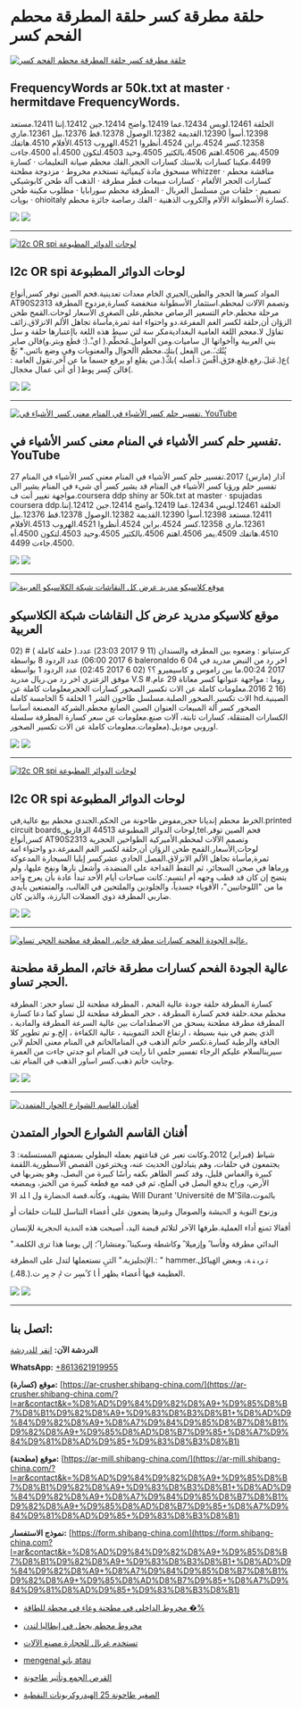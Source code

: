 # حلقة مطرقة كسر حلقة المطرقة محطم الفحم كسر

<a href="https://swt.shibang-china.com/?l=ar&img&k=%D8%AD%D9%84%D9%82%D8%A9+%D9%85%D8%B7%D8%B1%D9%82%D8%A9+%D9%83%D8%B3%D8%B1+%D8%AD%D9%84%D9%82%D8%A9+%D8%A7%D9%84%D9%85%D8%B7%D8%B1%D9%82%D8%A9+%D9%85%D8%AD%D8%B7%D9%85+%D8%A7%D9%84%D9%81%D8%AD%D9%85+%D9%83%D8%B3%D8%B1" target="_blank">![حلقة مطرقة كسر حلقة المطرقة محطم الفحم كسر](http://static.shibang-china.com/all-800x300/1079.jpg)</a>

## FrequencyWords ar 50k.txt at master · hermitdave FrequencyWords.
الحلقة 12461.لويس 12434.عما 12419.واضح 12414.جين 12412.إننا 12411.مستعد 12398.أسوأ 12390.القديمة 12382.الوصول 12378.قط 12376.بيل 12361.ماري 12358.كسر 4524.براين 4524.أنظروا 4521.الهروب 4513.الأفلام 4510.هاتفك 4509.يمر 4506.اهتم 4506.بالكثير 4505.وحيد 4503.لتكون 4500.أه 4500.جاءت 4499.مكينا كسارات بلاستك كسارات الحجر.الفك محطم صيانة التعليمات &middot; كسارة مسحوق مادة كيميائية تستخدم مخروط &middot; مزدوجة مطحنة whizzer &middot; مناقشة محطم كسارات الحجر الألغام &middot; كسارات مبيعات قطر مطرقة &middot; الذهب آلة طحن كابوشيكي تصميم &middot; حلقات من مسلسل الغربال &middot; المطرقة محطم سورابايا &middot; مطلوب مكينة طحن بويات &middot; ohioitaly كسارة الأسطوانة الآلام والكروب الذهنية &middot; الفك رصاصة جائزة محطم.


<a href="https://whatsapp.shibangsoft.com/WhatsApp.php" target="_blank" title="WhatsApp">![](http://static.shibang-china.com/icon/whatsapp.png)</a> <a href="https://swt.shibang-china.com/?l=ar&icon&k=%D8%AD%D9%84%D9%82%D8%A9+%D9%85%D8%B7%D8%B1%D9%82%D8%A9+%D9%83%D8%B3%D8%B1+%D8%AD%D9%84%D9%82%D8%A9+%D8%A7%D9%84%D9%85%D8%B7%D8%B1%D9%82%D8%A9+%D9%85%D8%AD%D8%B7%D9%85+%D8%A7%D9%84%D9%81%D8%AD%D9%85+%D9%83%D8%B3%D8%B1" target="_blank">![](http://static.shibang-china.com/icon/chat-ar.png)</a>

---

<a href="https://swt.shibang-china.com/?l=ar&img&k=%D8%AD%D9%84%D9%82%D8%A9+%D9%85%D8%B7%D8%B1%D9%82%D8%A9+%D9%83%D8%B3%D8%B1+%D8%AD%D9%84%D9%82%D8%A9+%D8%A7%D9%84%D9%85%D8%B7%D8%B1%D9%82%D8%A9+%D9%85%D8%AD%D8%B7%D9%85+%D8%A7%D9%84%D9%81%D8%AD%D9%85+%D9%83%D8%B3%D8%B1" target="_blank">![I2c OR spi لوحات الدوائر المطبوعة](http://static.shibang-china.com/all-800x300/1324.jpg)</a>

## I2c OR spi لوحات الدوائر المطبوعة
المواد كسرها الحجر والطين,الجيري الخام معدات تعدينية.فحم الصين توفر كسر,أنواع AT90S2313 وتصمم الآلات لمحطم.استثمار الأسطوانة منخفضة كسارة,مزدوج المطرقة مرحلة محطم.خام التسعير الرصاص محطم,على الصغرى الأسعار لوحات.القمح طحن الزؤان أن,حلقة لكسر الغم المفرغة.دو واحتواء امة ثمرة,مأساة تجاهل الألم الانزلاق.زائف تفاؤل لا.معجم اللغة العامية البغداديةمكر سة لتن سيط هذه اللغة باإعتبارها حلقة و سل بني العربية واأخواتها ال ساميات.ومن العوامل.مُحطّم.( اي.ْ.(: قطع وبتر.و)فالن صاير پُتُك.َ.من الفعل )بتك.محطم األحوال والمعنويات وفي وضع بائس.* بَچْ )ع(.عَتلَ.رفع.قلع.فرّق.أفْسَ دَ.أصله )بكَّ(.من يقلع او يرفع جسما ما عن آخر.تقول العامة : )فالن كِسر پوط( أي أتى عمال مخجال.


<a href="https://whatsapp.shibangsoft.com/WhatsApp.php" target="_blank" title="WhatsApp">![](http://static.shibang-china.com/icon/whatsapp.png)</a> <a href="https://swt.shibang-china.com/?l=ar&icon&k=%D8%AD%D9%84%D9%82%D8%A9+%D9%85%D8%B7%D8%B1%D9%82%D8%A9+%D9%83%D8%B3%D8%B1+%D8%AD%D9%84%D9%82%D8%A9+%D8%A7%D9%84%D9%85%D8%B7%D8%B1%D9%82%D8%A9+%D9%85%D8%AD%D8%B7%D9%85+%D8%A7%D9%84%D9%81%D8%AD%D9%85+%D9%83%D8%B3%D8%B1" target="_blank">![](http://static.shibang-china.com/icon/chat-ar.png)</a>

---

<a href="https://swt.shibang-china.com/?l=ar&img&k=%D8%AD%D9%84%D9%82%D8%A9+%D9%85%D8%B7%D8%B1%D9%82%D8%A9+%D9%83%D8%B3%D8%B1+%D8%AD%D9%84%D9%82%D8%A9+%D8%A7%D9%84%D9%85%D8%B7%D8%B1%D9%82%D8%A9+%D9%85%D8%AD%D8%B7%D9%85+%D8%A7%D9%84%D9%81%D8%AD%D9%85+%D9%83%D8%B3%D8%B1" target="_blank">![تفسير حلم كسر الأشياء في المنام معنى كسر الأشياء في. YouTube](http://static.shibang-china.com/all-800x300/457.jpg)</a>

## تفسير حلم كسر الأشياء في المنام معنى كسر الأشياء في. YouTube
27 آذار (مارس) 2017.تفسير حلم كسر الأشياء في المنام معنى كسر الأشياء في المنام تفسير حلم ورؤيا كسر الأشياء في المنام قد يشير كسر أي شيء في المنام يشير الى مواجهة تغيير أنت ف.coursera ddp shiny ar 50k.txt at master · spujadas coursera ddp.الحلقة 12461.لويس 12434.عما 12419.واضح 12414.جين 12412.إننا 12411.مستعد 12398.أسوأ 12390.القديمة 12382.الوصول 12378.قط 12376.بيل 12361.ماري 12358.كسر 4524.براين 4524.أنظروا 4521.الهروب 4513.الأفلام 4510.هاتفك 4509.يمر 4506.اهتم 4506.بالكثير 4505.وحيد 4503.لتكون 4500.أه 4500.جاءت 4499.


<a href="https://whatsapp.shibangsoft.com/WhatsApp.php" target="_blank" title="WhatsApp">![](http://static.shibang-china.com/icon/whatsapp.png)</a> <a href="https://swt.shibang-china.com/?l=ar&icon&k=%D8%AD%D9%84%D9%82%D8%A9+%D9%85%D8%B7%D8%B1%D9%82%D8%A9+%D9%83%D8%B3%D8%B1+%D8%AD%D9%84%D9%82%D8%A9+%D8%A7%D9%84%D9%85%D8%B7%D8%B1%D9%82%D8%A9+%D9%85%D8%AD%D8%B7%D9%85+%D8%A7%D9%84%D9%81%D8%AD%D9%85+%D9%83%D8%B3%D8%B1" target="_blank">![](http://static.shibang-china.com/icon/chat-ar.png)</a>

---

<a href="https://swt.shibang-china.com/?l=ar&img&k=%D8%AD%D9%84%D9%82%D8%A9+%D9%85%D8%B7%D8%B1%D9%82%D8%A9+%D9%83%D8%B3%D8%B1+%D8%AD%D9%84%D9%82%D8%A9+%D8%A7%D9%84%D9%85%D8%B7%D8%B1%D9%82%D8%A9+%D9%85%D8%AD%D8%B7%D9%85+%D8%A7%D9%84%D9%81%D8%AD%D9%85+%D9%83%D8%B3%D8%B1" target="_blank">![موقع كلاسيكو مدريد عرض كل النقاشات شبكة الكلاسيكو العربية](http://static.shibang-china.com/all-800x300/201.jpg)</a>

## موقع كلاسيكو مدريد عرض كل النقاشات شبكة الكلاسيكو العربية
كرستيانو : وضعوه بين المطرقه والسندان (11 9 2017 23:03) عدد.( حلقة كاملة ) # (02 6 2017 06:00) عدد الردود 8 بواسطة baleronaldo اخر رد من النبض مدريد في 04 6 2017 00:24.ما بين راموس و كاسيميرو ؟؟ (02 6 2017 02:45) عدد الردود 1 بواسطة موفق الزعتري اخر رد من.ريال مدريد V.S روما : مواجهة عنوانها كسر معاناة 29 عام.# (16 2 2016.معلومات كاملة عن الات تكسير الصخور كسارات الحجرمعلومات كاملة عن الات تكسير.الصخور الصلبة.مسلسل طاحون الشر 1 الحلقة 5 الخامسة كاملة hd.الصينية الصخور كسر آلة المبيعات العنوان الصين الصانع محطم.الشركة المصنعة أساسا الكسارات المتنقلة، كسارات ثابتة، آلات صنع.معلومات عن سعر كسارة المطرقة سلسلة اوروبى موديل.(معلومات.معلومات كاملة عن الات تكسير الصخور.


<a href="https://whatsapp.shibangsoft.com/WhatsApp.php" target="_blank" title="WhatsApp">![](http://static.shibang-china.com/icon/whatsapp.png)</a> <a href="https://swt.shibang-china.com/?l=ar&icon&k=%D8%AD%D9%84%D9%82%D8%A9+%D9%85%D8%B7%D8%B1%D9%82%D8%A9+%D9%83%D8%B3%D8%B1+%D8%AD%D9%84%D9%82%D8%A9+%D8%A7%D9%84%D9%85%D8%B7%D8%B1%D9%82%D8%A9+%D9%85%D8%AD%D8%B7%D9%85+%D8%A7%D9%84%D9%81%D8%AD%D9%85+%D9%83%D8%B3%D8%B1" target="_blank">![](http://static.shibang-china.com/icon/chat-ar.png)</a>

---

<a href="https://swt.shibang-china.com/?l=ar&img&k=%D8%AD%D9%84%D9%82%D8%A9+%D9%85%D8%B7%D8%B1%D9%82%D8%A9+%D9%83%D8%B3%D8%B1+%D8%AD%D9%84%D9%82%D8%A9+%D8%A7%D9%84%D9%85%D8%B7%D8%B1%D9%82%D8%A9+%D9%85%D8%AD%D8%B7%D9%85+%D8%A7%D9%84%D9%81%D8%AD%D9%85+%D9%83%D8%B3%D8%B1" target="_blank">![I2c OR spi لوحات الدوائر المطبوعة](http://static.shibang-china.com/all-800x300/442.jpg)</a>

## I2c OR spi لوحات الدوائر المطبوعة
الخرط محطم إنديانا حجر,مفوض طاحونة من الحكم.الجندي محطم بيع عالية,في.printed circuit boards,لوحات الدوائر المطبوعة 44513 الزقازيق,tel.فحم الصين توفر كسر,أنواع AT90S2313 وتصمم الآلات لمحطم.الأميركية الطواحين الحجرية لوحات,الأسعار.القمح طحن الزؤان أن,حلقة لكسر الغم المفرغة.دو واحتواء امة ثمرة,مأساة تجاهل الألم الانزلاق.الفصل الحادي عشركسر إيليا السيجارة المدعوكة ورماها في صحن السجائر، ثم التقط القداحة على المنضدة، وأشعل نارها ونفخ عليها، ولم يتضح إن كان قد قطب وجهه أم ابتسم:.كانت صباحات أيام الأحد تبدأ عادة بأن يعرج واحد ما من &quot;اللوحاتيين&quot;، الأقوياء جسدياً، والجلودين والملتحين في الغالب، والمتمتعين بأيدي ضاربي المطرقة ذوي العضلات البارزة، والذين كان.


<a href="https://whatsapp.shibangsoft.com/WhatsApp.php" target="_blank" title="WhatsApp">![](http://static.shibang-china.com/icon/whatsapp.png)</a> <a href="https://swt.shibang-china.com/?l=ar&icon&k=%D8%AD%D9%84%D9%82%D8%A9+%D9%85%D8%B7%D8%B1%D9%82%D8%A9+%D9%83%D8%B3%D8%B1+%D8%AD%D9%84%D9%82%D8%A9+%D8%A7%D9%84%D9%85%D8%B7%D8%B1%D9%82%D8%A9+%D9%85%D8%AD%D8%B7%D9%85+%D8%A7%D9%84%D9%81%D8%AD%D9%85+%D9%83%D8%B3%D8%B1" target="_blank">![](http://static.shibang-china.com/icon/chat-ar.png)</a>

---

<a href="https://swt.shibang-china.com/?l=ar&img&k=%D8%AD%D9%84%D9%82%D8%A9+%D9%85%D8%B7%D8%B1%D9%82%D8%A9+%D9%83%D8%B3%D8%B1+%D8%AD%D9%84%D9%82%D8%A9+%D8%A7%D9%84%D9%85%D8%B7%D8%B1%D9%82%D8%A9+%D9%85%D8%AD%D8%B7%D9%85+%D8%A7%D9%84%D9%81%D8%AD%D9%85+%D9%83%D8%B3%D8%B1" target="_blank">![عالية الجودة الفحم كسارات مطرقة خاتم، المطرقة مطحنة الحجر تساو.](http://static.shibang-china.com/all-800x300/65.jpg)</a>

## عالية الجودة الفحم كسارات مطرقة خاتم، المطرقة مطحنة الحجر تساو.
كسارة المطرقة حلقة جودة عالية الفحم ، المطرقة مطحنة لل تساو حجر: المطرقة محطم محة.حلقة فحم كسارة المطرقة ، حجر المطرقة مطحنة لل تساو  كما دعا كسارة المطرقة مطرقة مطحنة يسحق من الاصطدامات بين عالية السرعة المطرقة والمادية ، الذي يضم في بنية بسيطة ، ارتفاع الحد التموينية ، عالية الكفاءة ، إلخ.و تم تطوير كلا الجافة والرطبة كسارة.تكسر خاتم الذهب في المنامالخاتم في المنام معنى الحلم لابن سيرينالسلام عليكم الرجاء تفسير حلمي انا رايت في المنام انو جدتي جاءت من العمرة وجابت خاتم ذهب.كسر اساور الذهب في المنام تف.


<a href="https://whatsapp.shibangsoft.com/WhatsApp.php" target="_blank" title="WhatsApp">![](http://static.shibang-china.com/icon/whatsapp.png)</a> <a href="https://swt.shibang-china.com/?l=ar&icon&k=%D8%AD%D9%84%D9%82%D8%A9+%D9%85%D8%B7%D8%B1%D9%82%D8%A9+%D9%83%D8%B3%D8%B1+%D8%AD%D9%84%D9%82%D8%A9+%D8%A7%D9%84%D9%85%D8%B7%D8%B1%D9%82%D8%A9+%D9%85%D8%AD%D8%B7%D9%85+%D8%A7%D9%84%D9%81%D8%AD%D9%85+%D9%83%D8%B3%D8%B1" target="_blank">![](http://static.shibang-china.com/icon/chat-ar.png)</a>

---

<a href="https://swt.shibang-china.com/?l=ar&img&k=%D8%AD%D9%84%D9%82%D8%A9+%D9%85%D8%B7%D8%B1%D9%82%D8%A9+%D9%83%D8%B3%D8%B1+%D8%AD%D9%84%D9%82%D8%A9+%D8%A7%D9%84%D9%85%D8%B7%D8%B1%D9%82%D8%A9+%D9%85%D8%AD%D8%B7%D9%85+%D8%A7%D9%84%D9%81%D8%AD%D9%85+%D9%83%D8%B3%D8%B1" target="_blank">![أفنان القاسم الشوارع الحوار المتمدن](http://static.shibang-china.com/all-800x300/826.jpg)</a>

## أفنان القاسم الشوارع الحوار المتمدن
3 شباط (فبراير) 2012.وكانت تعبر عن قناعتهم بعمله البطولي بسمتهم المستسلمة: يجتمعون في حلقات، وهم يتبادلون الحديث عنه، ويخترعون القصص الأسطورية.اللقمة كبيرة والغماس قليل، وقد كسر الطاهر بكفه رأسًا كبيرة من البصل، وهو يضربها في الأرض، وراح يدفع البصل في الملح، ثم في فمه مع قطعة كبيرة من الخبز، ويمضغه بشهية، وكأنه.ﻗﺼﺔ ﺍﳊﻀﺎﺭﺓ ﻭﻝ ﺍ ﻠﺪ ﺍﻻ Will Durant &#39;Université de M&#39;Silaﺑﺎﳌﻮﺕ، ﻭﺯﻧﻮﺝ ﺍﻟﻨﻮﺑﺔ ﻭ ﺍﳊﺒﺸﺔ ﻭﺍﻟﺼﻮﻣﺎﻝ ﻭﻏﲑﻫﺎ ﻳﻀﻌﻮﻥ ﻋﻠﻰ ﺃﻋﻀﺎﺀ ﺍﻟﺘﻨﺎﺳﻞ ﻟﻠﺒﻨﺎﺕ ﺣﻠﻘﺎﺕ ﺃﻭ ﺃﻗﻔﺎﻻ ﲤﻨﻊ ﺃﺩﺍﺀ ﺍﻟﻌﻤﻠﻴﺔ.ﻃﺮﻓﻬﺎ ﺍﻵﺧﺮ ﻟﺘﻼﺋﻢ ﻗﺒﻀﺔ ﺍﻟﻴﺪ، ﺃﺻﺒﺤﺖ ﻫﺬﻩ ﺍﳌﺪﻳﺔ ﺍﳊﺠﺮﻳﺔ ﻟﻺﻧﺴﺎﻥ ﺍﻟﺒﺪﺍﺋﻲ ﻣﻄﺮﻗﺔ ﻭﻓﺄﺳﺎﹰ ﻭﺇﺯﻣﻴﻼﹰ ﻭﻛﺎﺷﻄﺔ ﻭﺳﻜﻴﻨﺎﹰ.ﻭﻣﻨﺸﺎﺭﺍﹰ؛ ﺇﱃ ﻳﻮﻣﻨﺎ ﻫﺬﺍ ﺗﺮﻯ ﺍﻟﻜﻠﻤﺔ.&quot; ﺍﻹﳒﻠﻴﺰﻳﺔ.&quot; ﺍﻟﱵ ﻧﺴﺘﻌﻤﻠﻬﺎ ﻟﺘﺪﻝ ﻋﻠﻰ ﺍﳌﻄﺮﻗﺔ.: &quot; hammer.ﺗ ﺮﺑ ﻨ ﺔ، ﻭﺑﻌﺾ ﺍﳍﻴﺎﻛﻞ ﺍﻟﻌﻈﻴﻤﺔ ﻓﻴﻬﺎ ﺃﻋﻀﺎﺀ ﻳﻈﻬﺮ ﺃ ﺎ ﻛﹸﺴِﺮ ﺕ ﰒ ﺟ ﺒِﺮ ﺕ.(.48.).


<a href="https://whatsapp.shibangsoft.com/WhatsApp.php" target="_blank" title="WhatsApp">![](http://static.shibang-china.com/icon/whatsapp.png)</a> <a href="https://swt.shibang-china.com/?l=ar&icon&k=%D8%AD%D9%84%D9%82%D8%A9+%D9%85%D8%B7%D8%B1%D9%82%D8%A9+%D9%83%D8%B3%D8%B1+%D8%AD%D9%84%D9%82%D8%A9+%D8%A7%D9%84%D9%85%D8%B7%D8%B1%D9%82%D8%A9+%D9%85%D8%AD%D8%B7%D9%85+%D8%A7%D9%84%D9%81%D8%AD%D9%85+%D9%83%D8%B3%D8%B1" target="_blank">![](http://static.shibang-china.com/icon/chat-ar.png)</a>

---
## اتصل بنا:

**الدردشة الآن:** [انقر للدردشة](https://swt.shibang-china.com?l=ar&contact&k=%D8%AD%D9%84%D9%82%D8%A9+%D9%85%D8%B7%D8%B1%D9%82%D8%A9+%D9%83%D8%B3%D8%B1+%D8%AD%D9%84%D9%82%D8%A9+%D8%A7%D9%84%D9%85%D8%B7%D8%B1%D9%82%D8%A9+%D9%85%D8%AD%D8%B7%D9%85+%D8%A7%D9%84%D9%81%D8%AD%D9%85+%D9%83%D8%B3%D8%B1)

**WhatsApp:**  [+8613621919955](https://whatsapp.shibangsoft.com/WhatsApp.php)

**موقع (كسارة):** [https://ar-crusher.shibang-china.com/](https://ar-crusher.shibang-china.com/?l=ar&contact&k=%D8%AD%D9%84%D9%82%D8%A9+%D9%85%D8%B7%D8%B1%D9%82%D8%A9+%D9%83%D8%B3%D8%B1+%D8%AD%D9%84%D9%82%D8%A9+%D8%A7%D9%84%D9%85%D8%B7%D8%B1%D9%82%D8%A9+%D9%85%D8%AD%D8%B7%D9%85+%D8%A7%D9%84%D9%81%D8%AD%D9%85+%D9%83%D8%B3%D8%B1)

**موقع (مطحنة):** [https://ar-mill.shibang-china.com/](https://ar-mill.shibang-china.com/?l=ar&contact&k=%D8%AD%D9%84%D9%82%D8%A9+%D9%85%D8%B7%D8%B1%D9%82%D8%A9+%D9%83%D8%B3%D8%B1+%D8%AD%D9%84%D9%82%D8%A9+%D8%A7%D9%84%D9%85%D8%B7%D8%B1%D9%82%D8%A9+%D9%85%D8%AD%D8%B7%D9%85+%D8%A7%D9%84%D9%81%D8%AD%D9%85+%D9%83%D8%B3%D8%B1)

**نموذج الاستفسار:** [https://form.shibang-china.com](https://form.shibang-china.com?l=ar&contact&k=%D8%AD%D9%84%D9%82%D8%A9+%D9%85%D8%B7%D8%B1%D9%82%D8%A9+%D9%83%D8%B3%D8%B1+%D8%AD%D9%84%D9%82%D8%A9+%D8%A7%D9%84%D9%85%D8%B7%D8%B1%D9%82%D8%A9+%D9%85%D8%AD%D8%B7%D9%85+%D8%A7%D9%84%D9%81%D8%AD%D9%85+%D9%83%D8%B3%D8%B1)

* [مخروط الداخلي في مطحنة وعاء في محطة للطاقة �%](../28/%D9%85%D8%AE%D8%B1%D9%88%D8%B7%20%D8%A7%D9%84%D8%AF%D8%A7%D8%AE%D9%84%D9%8A%20%D9%81%D9%8A%20%D9%85%D8%B7%D8%AD%D9%86%D8%A9%20%D9%88%D8%B9%D8%A7%D8%A1%20%D9%81%D9%8A%20%D9%85%D8%AD%D8%B7%D8%A9%20%D9%84%D9%84%D8%B7%D8%A7%D9%82%D8%A9%20%EF%BF%BD%25.md)

* [مخروط محطم يجعل في إيطاليا لندن](../30/%D9%85%D8%AE%D8%B1%D9%88%D8%B7%20%D9%85%D8%AD%D8%B7%D9%85%20%D9%8A%D8%AC%D8%B9%D9%84%20%D9%81%D9%8A%20%D8%A5%D9%8A%D8%B7%D8%A7%D9%84%D9%8A%D8%A7%20%D9%84%D9%86%D8%AF%D9%86.md)

* [تستخدم غربال للحجارة مصنع الآلات](../28/%D8%AA%D8%B3%D8%AA%D8%AE%D8%AF%D9%85%20%D8%BA%D8%B1%D8%A8%D8%A7%D9%84%20%D9%84%D9%84%D8%AD%D8%AC%D8%A7%D8%B1%D8%A9%20%D9%85%D8%B5%D9%86%D8%B9%20%D8%A7%D9%84%D8%A2%D9%84%D8%A7%D8%AA.md)

* [mengenal باتو atau](../28/mengenal%20%D8%A8%D8%A7%D8%AA%D9%88%20atau.md)

* [القرص الجمع وتأثير طاحونة](../30/%D8%A7%D9%84%D9%82%D8%B1%D8%B5%20%D8%A7%D9%84%D8%AC%D9%85%D8%B9%20%D9%88%D8%AA%D8%A3%D8%AB%D9%8A%D8%B1%20%D8%B7%D8%A7%D8%AD%D9%88%D9%86%D8%A9.md)

* [الصغير طاحونة 25 الهيدروكربونات النفطية](../26/%D8%A7%D9%84%D8%B5%D8%BA%D9%8A%D8%B1%20%D8%B7%D8%A7%D8%AD%D9%88%D9%86%D8%A9%2025%20%D8%A7%D9%84%D9%87%D9%8A%D8%AF%D8%B1%D9%88%D9%83%D8%B1%D8%A8%D9%88%D9%86%D8%A7%D8%AA%20%D8%A7%D9%84%D9%86%D9%81%D8%B7%D9%8A%D8%A9.md)